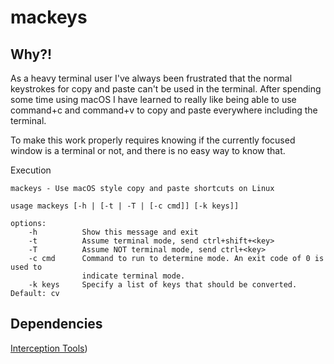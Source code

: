 # mackeys

## Why?!

As a heavy terminal user I've always been frustrated that the normal keystrokes
for copy and paste can't be used in the terminal. After spending some time using
macOS I have learned to really like being able to use command+c and command+v
to copy and paste everywhere including the terminal.

To make this work properly requires knowing if the currently focused window is a
terminal or not, and there is no easy way to know that.

Execution
```
mackeys - Use macOS style copy and paste shortcuts on Linux

usage mackeys [-h | [-t | -T | [-c cmd]] [-k keys]]

options:
	-h			Show this message and exit
	-t			Assume terminal mode, send ctrl+shift+<key>
	-T			Assume NOT terminal mode, send ctrl+<key>
	-c cmd		Command to run to determine mode. An exit code of 0 is used to
				indicate terminal mode.
	-k keys		Specify a list of keys that should be converted. Default: cv
```

## Dependencies

[Interception Tools](https://gitlab.com/interception/linux/tools))


